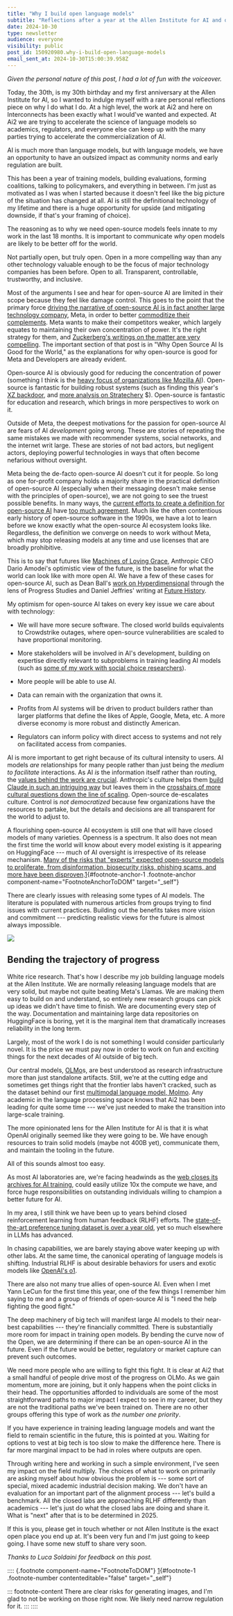 ```yaml
---
title: "Why I build open language models"
subtitle: "Reflections after a year at the Allen Institute for AI and on the battlefields of open-source AI."
date: 2024-10-30
type: newsletter
audience: everyone
visibility: public
post_id: 150920980.why-i-build-open-language-models
email_sent_at: 2024-10-30T15:00:39.958Z
---
```

*Given the personal nature of this post, I had a lot of fun with the voiceover.*

Today, the 30th, is my 30th birthday and my first anniversary at the Allen Institute for AI, so I wanted to indulge myself with a rare personal reflections piece on why I do what I do. At a high level, the work at Ai2 and here on Interconnects has been exactly what I would\'ve wanted and expected. At Ai2 we are trying to accelerate the science of language models so academics, regulators, and everyone else can keep up with the many parties trying to accelerate the commercialization of AI.

AI is much more than language models, but with language models, we have an opportunity to have an outsized impact as community norms and early regulation are built.

This has been a year of training models, building evaluations, forming coalitions, talking to policymakers, and everything in between. I\'m just as motivated as I was when I started because it doesn\'t feel like the big picture of the situation has changed at all. AI is still the definitional technology of my lifetime and there is a huge opportunity for upside (and mitigating downside, if that\'s your framing of choice).

The reasoning as to why we need open-source models feels innate to my work in the last 18 months. It is important to communicate *why* open models are likely to be better off for the world.

Not partially open, but truly open. Open in a more compelling way than any other technology valuable enough to be the focus of major technology companies has been before. Open to all. Transparent, controllable, trustworthy, and inclusive.

Most of the arguments I see and hear for open-source AI are limited in their scope because they feel like damage control. This goes to the point that the primary force [driving the narrative of open-source AI is in fact another large technology company](https://www.interconnects.ai/i/146932988/zuckerbergs-vision-for-open-source-ai-vs-reality), Meta, in order to better [commoditize their complements](https://www.joelonsoftware.com/2002/06/12/strategy-letter-v/). Meta wants to make their competitors weaker, which largely equates to maintaining their own concentration of power. It's the right strategy for them, and [Zuckerberg's writings on the matter are very compelling](https://about.fb.com/news/2024/07/open-source-ai-is-the-path-forward/). The important section of that post is in "Why Open Source AI Is Good for the World," as the explanations for why open-source is good for Meta and Developers are already evident.

Open-source AI is obviously good for reducing the concentration of power (something I think is the [heavy focus of organizations like Mozilla AI](https://blog.mozilla.org/en/mozilla/ai/public-ai-counterpoint/)). Open-source is fantastic for building robust systems (such as finding this year's [XZ backdoor](https://www.wired.com/story/xz-backdoor-everything-you-need-to-know/), and [more analysis on Stratechery](https://stratechery.com/2024/the-xz-backdoor-what-happened-open-source-safety/) \$). Open-source is fantastic for education and research, which brings in more perspectives to work on it.

Outside of Meta, the deepest motivations for the passion for open-source AI are fears of AI *development* going wrong. These are stories of repeating the same mistakes we made with recommender systems, social networks, and the internet writ large. These are stories of not bad actors, but negligent actors, deploying powerful technologies in ways that often become nefarious without oversight.

Meta being the de-facto open-source AI doesn't cut it for people. So long as one for-profit company holds a majority share in the practical definition of open-source AI (especially when their messaging doesn't make sense with the principles of open-source), we are not going to see the truest possible benefits. In many ways, the [current efforts to create a definition for open-source AI](https://www.interconnects.ai/p/defining-open-source-ai?utm_source=publication-search) have [too much agreement](https://www.interconnects.ai/p/flavors-of-open-source-ai?utm_source=publication-search). Much like the often contentious early history of open-source software in the 1990s, we have a lot to learn before we know exactly what the open-source AI ecosystem looks like. Regardless, the definition we converge on needs to work without Meta, which may stop releasing models at any time and use licenses that are broadly prohibitive.

This is to say that futures like [Machines of Loving Grace](https://darioamodei.com/machines-of-loving-grace), Anthropic CEO Dario Amodei's optimistic view of the future, is the baseline for what the world can look like with more open AI. We have a few of these cases for open-source AI, such as Dean Ball's [work on Hyperdimensional](https://www.hyperdimensional.co/p/be-embraced-ye-millions) through the lens of Progress Studies and Daniel Jeffries' writing at [Future History](https://danieljeffries.substack.com/p/open-weights-open-society-open-future).

My optimism for open-source AI takes on every key issue we care about with technology:

-   We will have more secure software. The closed world builds equivalents to Crowdstrike outages, where open-source vulnerabilities are scaled to have proportional monitoring.

-   More stakeholders will be involved in AI's development, building on expertise directly relevant to subproblems in training leading AI models (such as [some of my work with social choice researchers](https://arxiv.org/abs/2404.10271)).

-   More people will be able to use AI.

-   Data can remain with the organization that owns it.

-   Profits from AI systems will be driven to product builders rather than larger platforms that define the likes of Apple, Google, Meta, etc. A more diverse economy is more robust and distinctly American.

-   Regulators can inform policy with direct access to systems and not rely on facilitated access from companies.

AI is more important to get right because of its cultural intensity to users. AI models *are* relationships for many people rather than just being the *medium to facilitate* interactions. As AI *is* the information itself rather than routing, the [values behind the work are crucial](https://www.interconnects.ai/p/name-image-and-ai-likeness?open=false#%C2%A7culture-and-ai-development). Anthropic's culture helps them [build Claude in such an intriguing way](https://www.interconnects.ai/p/switched-to-claude-from-chatgpt) but leaves them in the [crosshairs of more cultural questions down the line of scaling](https://www.interconnects.ai/p/ai-safety-culture-vs-capitalism). Open-source de-escalates culture. Control is *not* *democratized* because few organizations have the resources to partake, but the details and decisions are all transparent for the world to adjust to.

A flourishing open-source AI ecosystem is still one that will have closed models of many varieties. Openness is a spectrum. It also does not mean the first time the world will know about every model existing is it appearing on HuggingFace --- much of AI oversight is irrespective of its release mechanism. [Many of the risks that "experts" expected open-source models to proliferate, from disinformation, biosecurity risks, phishing scams, and more have been disproven](https://arxiv.org/abs/2403.07918v1).[1](#footnote-1){#footnote-anchor-1 .footnote-anchor component-name="FootnoteAnchorToDOM" target="_self"}

There are clearly issues with releasing some types of AI models. The literature is populated with numerous articles from groups trying to find issues with current practices. Building out the benefits takes more vision and commitment --- predicting realistic views for the future is almost always impossible.

![](images/150920980.why-i-build-open-language-models_adfd13ae-96ae-4559-8b22-6cdf4161ed19.png)

## Bending the trajectory of progress

White rice research. That's how I describe my job building language models at the Allen Institute. We are normally releasing language models that are very solid, but maybe not quite beating Meta's Llamas. We are making them easy to build on and understand, so entirely new research groups can pick up ideas we didn't have time to finish. We are documenting every step of the way. Documentation and maintaining large data repositories on HuggingFace is boring, yet it is the marginal item that dramatically increases reliability in the long term.

Largely, most of the work I do is not something I would consider particularly novel. It is the price we must pay now in order to work on fun and exciting things for the next decades of AI outside of big tech.

Our central models, [OLMo](https://www.interconnects.ai/p/olmo)s, are best understood as research infrastructure more than just standalone artifacts. Still, we're at the cutting edge and sometimes get things right that the frontier labs haven't cracked, such as the dataset behind our first [multimodal language model, Molmo](https://www.interconnects.ai/p/molmo-and-llama-3-vision?utm_source=publication-search). Any academic in the language processing space knows that Ai2 has been leading for quite some time --- we've just needed to make the transition into large-scale training.

The more opinionated lens for the Allen Institute for AI is that it is what OpenAI originally seemed like they were going to be. We have enough resources to train solid models (maybe not 400B yet), communicate them, and maintain the tooling in the future.

All of this sounds almost too easy.

As most AI laboratories are, we're facing headwinds as the [web closes its archives for AI training](https://www.interconnects.ai/p/the-data-wall?utm_source=publication-search), could easily utilize 10x the compute we have, and force huge responsibilities on outstanding individuals willing to champion a better future for AI.

In my area, I still think we have been up to years behind closed reinforcement learning from human feedback (RLHF) efforts. The [state-of-the-art preference tuning dataset is over a year old](https://arxiv.org/abs/2310.01377), yet so much elsewhere in LLMs has advanced.

In chasing capabilities, we are barely staying above water keeping up with other labs. At the same time, the canonical operating of language models is shifting. Industrial RLHF is about desirable behaviors for users and exotic models like [OpenAI's o1](https://www.interconnects.ai/p/reverse-engineering-openai-o1).

There are also not many true allies of open-source AI. Even when I met Yann LeCun for the first time this year, one of the few things I remember him saying to me and a group of friends of open-source AI is "I need the help fighting the good fight."

The deep machinery of big tech will manifest large AI models to their near-best capabilities --- they're financially committed. There is substantially more room for impact in training open models. By bending the curve now of the Open, we are determining if there can be an open-source AI in the future. Even if the future would be better, regulatory or market capture can prevent such outcomes.

We need more people who are willing to fight this fight. It is clear at Ai2 that a small handful of people drive most of the progress on OLMo. As we gain momentum, more are joining, but it only happens when the point clicks in their head. The opportunities afforded to individuals are some of the most straightforward paths to major impact I expect to see in my career, but they are not the traditional paths we've been trained on. There are no other groups offering this type of work as *the number one priority*.

If you have experience in training leading language models and want the field to remain scientific in the future, this is pointed at you. Waiting for options to vest at big tech is too slow to make the difference here. There is far more marginal impact to be had in roles where outputs are open.

Through writing here and working in such a simple environment, I've seen my impact on the field multiply. The choices of what to work on primarily are asking myself about how obvious the problem is --- some sort of special, mixed academic industrial decision making. We don't have an evaluation for an important part of the alignment process --- let's build a benchmark. All the closed labs are approaching RLHF differently than academics --- let's just do what the closed labs are doing and share it. What is "next" after that is to be determined in 2025.

If this is you, please get in touch whether or not Allen Institute is the exact open place you end up at. It's been very fun and I'm just going to keep going. I have some new stuff to share very soon.

*Thanks to Luca Soldaini for feedback on this post.*

:::: {.footnote component-name="FootnoteToDOM"}
[1](#footnote-anchor-1){#footnote-1 .footnote-number contenteditable="false" target="_self"}

::: footnote-content
There are clear risks for generating images, and I'm glad to not be working on those right now. We likely need narrow regulation for it.
:::
::::
